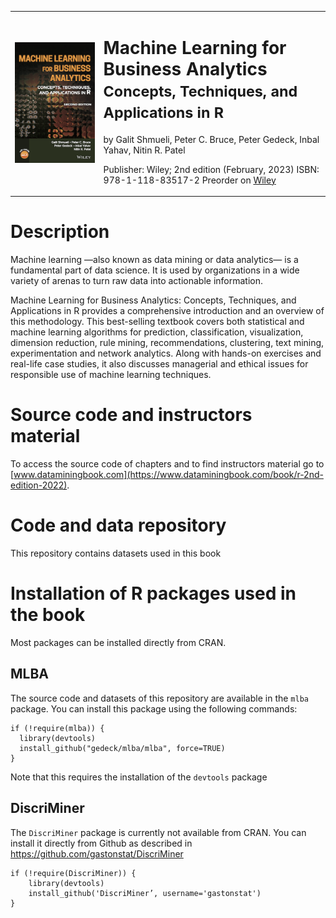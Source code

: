 
<table>
<tr>
<td style="border:0px;"><img src="img/mlba-bookcover.png" width=300></td>
<td style="border:0px;">
<h1>Machine Learning for Business Analytics<br>
<small>Concepts, Techniques, and Applications in R</small></h1>

by Galit Shmueli, Peter C. Bruce, Peter Gedeck, Inbal Yahav, Nitin R. Patel

Publisher: Wiley; 2nd edition (February, 2023)
ISBN: 978-1-118-83517-2
Preorder on 
<a href="https://www.wiley.com/en-us/Machine+Learning+for+Business+Analytics%3A+Concepts%2C+Techniques%2C+and+Applications+in+R%2C+2nd+Edition-p-9781119835172">Wiley</a>

<!-- Errata: http://oreilly.com/catalog/errata.csp?isbn=9781492072942 -->
</td>
</tr>
</table>

# Description
Machine learning —also known as data mining or data analytics— is a fundamental part of data science. It is used by organizations in a wide variety of arenas to turn raw data into actionable information.

Machine Learning for Business Analytics: Concepts, Techniques, and Applications in R provides a comprehensive introduction and an overview of this methodology. This best-selling textbook covers both statistical and machine learning algorithms for prediction, classification, visualization, dimension reduction, rule mining, recommendations, clustering, text mining, experimentation and network analytics. Along with hands-on exercises and real-life case studies, it also discusses managerial and ethical issues for responsible use of machine learning techniques.

# Source code and instructors material
To access the source code of chapters and to find instructors material go to [www.dataminingbook.com](https://www.dataminingbook.com/book/r-2nd-edition-2022). 

# Code and data repository
This repository contains datasets used in this book 

# Installation of R packages used in the book
Most packages can be installed directly from CRAN. 

## MLBA
The source code and datasets of this repository are available in the `mlba` package. You can install this package using the following commands:
```
if (!require(mlba)) {
  library(devtools)
  install_github("gedeck/mlba/mlba", force=TRUE)
}
```
Note that this requires the installation of the `devtools` package

## DiscriMiner
The `DiscriMiner` package is currently not available from CRAN. You can install it directly from Github as described in https://github.com/gastonstat/DiscriMiner
```
if (!require(DiscriMiner)) {
    library(devtools)
    install_github('DiscriMiner’, username='gastonstat')
}
```

